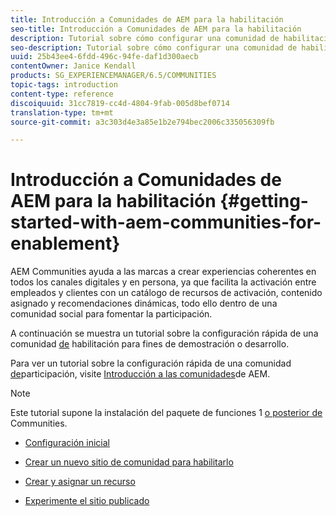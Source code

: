 ```yaml
---
title: Introducción a Comunidades de AEM para la habilitación
seo-title: Introducción a Comunidades de AEM para la habilitación
description: Tutorial sobre cómo configurar una comunidad de habilitación
seo-description: Tutorial sobre cómo configurar una comunidad de habilitación
uuid: 25b43ee4-6fdd-496c-94fe-daf1d300aecb
contentOwner: Janice Kendall
products: SG_EXPERIENCEMANAGER/6.5/COMMUNITIES
topic-tags: introduction
content-type: reference
discoiquuid: 31cc7819-cc4d-4804-9fab-005d8bef0714
translation-type: tm+mt
source-git-commit: a3c303d4e3a85e1b2e794bec2006c335056309fb

---
```



# Introducción a Comunidades de AEM para la habilitación {#getting-started-with-aem-communities-for-enablement}

AEM Communities ayuda a las marcas a crear experiencias coherentes en todos los canales digitales y en persona, ya que facilita la activación entre empleados y clientes con un catálogo de recursos de activación, contenido asignado y recomendaciones dinámicas, todo ello dentro de una comunidad social para fomentar la participación.

A continuación se muestra un tutorial sobre la configuración rápida de una comunidad [de](overview.md#enablement-community) habilitación para fines de demostración o desarrollo.

Para ver un tutorial sobre la configuración rápida de una comunidad [de](overview.md#engagement-community)participación, visite [Introducción a las comunidades](getting-started.md)de AEM.

>[!NOTE]
>
>Este tutorial supone la instalación del paquete de funciones 1 [o posterior de](deploy-communities.md#latestfeaturepack) Communities.

* [Configuración inicial](enablement-setup.md)

* [Crear un nuevo sitio de comunidad para habilitarlo](enablement-create-site.md)

* [Crear y asignar un recurso](resource.md)

* [Experimente el sitio publicado](enablement-published-site.md)

